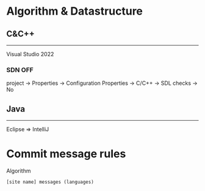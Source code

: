 # Algorithm & Datastructure

## C&C++
------------------------------
Visual Studio 2022

### SDN OFF
project -> Properties -> Configuration Properties -> C/C++ -> SDL checks -> No


## Java
--------------------------------
Eclipse => IntelliJ

# Commit message rules
Algorithm
```
[site name] messages (languages)
```
